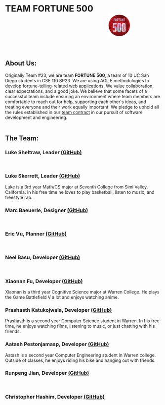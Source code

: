 # TEAM FORTUNE 500 &emsp; &emsp; &emsp;  &emsp; &emsp; &emsp; &emsp; &emsp; &emsp; &emsp; &emsp; &emsp; &emsp; &emsp; &emsp; &ensp; <img src="./branding/teamlogo.png" width="75px" height="75px">

<br>

## About Us:

Originally Team #23, we are team **FORTUNE 500**, a team of 10 UC San Diego students in CSE 110 SP23. We are using AGILE methodologies to develop fortune-telling-related web applications. We value collaboration, clear expectations, and a good joke. We believe that some facets of a successful team include ensuring an environment where team members are comfortable to reach out for help, supporting each other's ideas, and treating everyone and their work equally important. We pledge to uphold all the rules established in our [team contract](./misc/rules.md) in our pursuit of software development and engineering.
<br> <br>

## The Team:

### **Luke Sheltraw**, Leader [(GitHub)](https://github.com/Luke-Sheltraw)

<br>

### **Luke Skerrett**, Leader [(GitHub)](https://github.com/LukeSkerrett)
Luke is a 3rd year Math/CS major at Seventh College from Simi Valley, California. In his free time he loves to play basketball, listen to music, and freestyle rap.
<br>

 ### **Marc Baeuerle**, Designer [(GitHub)](https://github.com/MarcBaeuerle)

<br>

### **Eric Vu**, Planner [(GitHub)](https://github.com/air-wickvu)

<br>

### **Neel Basu**, Developer [(GitHub)](https://github.com/neel-basu)

<br>

### **Xiaonan Fu**, Developer [(GitHub)](https://github.com/XiaonanFu-ucsd)
Xiaonan is a third year Cognitive Science major at Warren College. He plays the Game Battlefield V a lot and enjoys watching anime. 

### **Prashasth Katukojwala**, Developer [(GitHub)](https://github.com/prashasthk)
Prashasth is a second year Computer Science student in Warren. In his free time, he enjoys watching films, listening to music, or just chatting with his friends.
<br>

### **Aatash Pestonjamasp**, Developer [(GitHub)](https://github.com/AAP127)
Aatash is a second year Computer Engineering student in Warren college. Outside of classes, he enjoys riding his bike and hanging out with friends.
<br>

### **Runpeng Jian**, Developer [(GitHub)](https://github.com/RunpengJ)

<br>

### **Christopher Hashim**, Developer [(GitHub)](https://github.com/chashim39)

<br>
